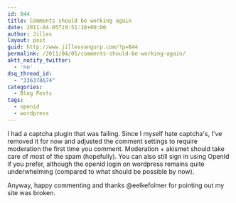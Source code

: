 ```yaml
---
id: 844
title: Comments should be working again
date: 2011-04-05T19:51:18+00:00
author: Jilles
layout: post
guid: http://www.jillesvangurp.com/?p=844
permalink: /2011/04/05/comments-should-be-working-again/
aktt_notify_twitter:
  - 'no'
dsq_thread_id:
  - "336378674"
categories:
  - Blog Posts
tags:
  - openid
  - wordpress
---
```

I had a captcha plugin that was failing. Since I myself hate captcha's, I've removed it for now and adjusted the comment settings to require moderation the first time you comment. Moderation + akismet should take care of most of the spam (hopefully). You can also still sign in using OpenId if you prefer, although the openid login on wordpress remains quite underwhelming (compared to what should be possible by now).

Anyway, happy commenting and thanks @eelkefolmer for pointing out my site was broken.